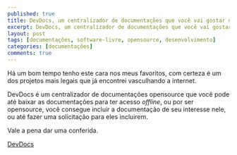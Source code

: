 ```yaml
---
published: true
title: DevDocs, um centralizador de documentações que você vai gostar de conhecer
excerpt: DevDocs, um centralizador de documentações que você vai gostar de conhecer
layout: post
tags: [documentações, software-livre, opensource, desenvolvimento]
categories: [documentações]
comments: true
---
```

Há um bom tempo tenho este cara nos meus favoritos, com certeza é um dos projetos mais legais que já encontrei vasculhando a internet.

DevDocs é um centralizador de documentações opensource que você pode até baixar as documentações para ter acesso _offline_, ou por ser opensource, você consegue incluir a documentação de seu interesse nele, ou até fazer uma solicitação para eles incluirem.

Vale a pena dar uma conferida.

[DevDocs](http://devdocs.io/)
